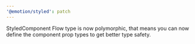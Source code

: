 ```yaml
---
'@emotion/styled': patch
---
```


StyledComponent Flow type is now polymorphic, that means you can now define the component prop types to get better type safety.
